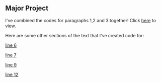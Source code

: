 ## Major Project

I've combined the codes for paragraphs 1,2 and 3 together! Click [here](https://robymanlongat.github.io/c0dewords/week10/majorProject_all) to view.

Here are some other sections of the text that I've created code for:

[line 6](https://robymanlongat.github.io/c0dewords/week10/majorProject_para6)

[line 7](https://robymanlongat.github.io/c0dewords/week10/majorProject_para7)

[line 9](https://robymanlongat.github.io/c0dewords/week10/majorProject_para9)

[line 12](https://robymanlongat.github.io/c0dewords/week10/majorProject_para12)
